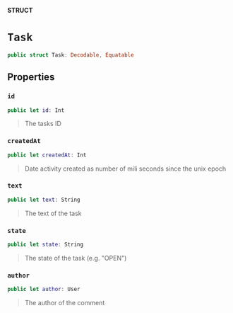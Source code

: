 **STRUCT**

# `Task`

```swift
public struct Task: Decodable, Equatable
```

## Properties
### `id`

```swift
public let id: Int
```

> The tasks ID

### `createdAt`

```swift
public let createdAt: Int
```

> Date activity created as number of mili seconds since the unix epoch

### `text`

```swift
public let text: String
```

> The text of the task

### `state`

```swift
public let state: String
```

> The state of the task (e.g. "OPEN")

### `author`

```swift
public let author: User
```

> The author of the comment
